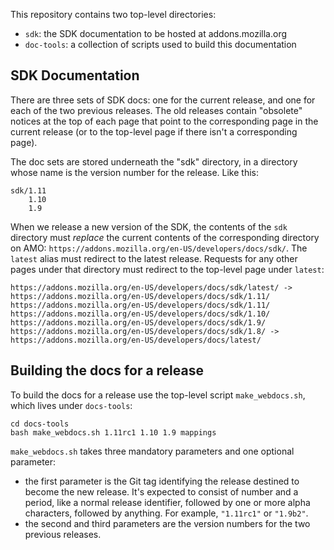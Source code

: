 This repository contains two top-level directories:
- `sdk`: the SDK documentation to be hosted at addons.mozilla.org
- `doc-tools`: a collection of scripts used to build this documentation

## SDK Documentation ##

There are three sets of SDK docs: one for the current release, and one for each of the two previous releases. The old releases contain "obsolete" notices at the top of each page that point to the corresponding page in the current release (or to the top-level page if there isn't a corresponding page).

The doc sets are stored underneath the "sdk" directory, in a directory whose name is the version number for the release. Like this:

    sdk/1.11
        1.10
        1.9

When we release a new version of the SDK, the contents of the `sdk` directory must *replace* the current contents of the corresponding directory on AMO: `https://addons.mozilla.org/en-US/developers/docs/sdk/`. The `latest` alias must redirect to the latest release. Requests for any other pages under that directory must redirect to the top-level page under `latest`:

    https://addons.mozilla.org/en-US/developers/docs/sdk/latest/ -> https://addons.mozilla.org/en-US/developers/docs/sdk/1.11/
    https://addons.mozilla.org/en-US/developers/docs/sdk/1.11/
    https://addons.mozilla.org/en-US/developers/docs/sdk/1.10/
    https://addons.mozilla.org/en-US/developers/docs/sdk/1.9/
    https://addons.mozilla.org/en-US/developers/docs/sdk/1.8/ -> https://addons.mozilla.org/en-US/developers/docs/latest/

## Building the docs for a release ##

To build the docs for a release use the top-level script `make_webdocs.sh`, which lives under `docs-tools`:

    cd docs-tools
    bash make_webdocs.sh 1.11rc1 1.10 1.9 mappings

`make_webdocs.sh` takes three mandatory parameters and one optional parameter:

* the first parameter is the Git tag identifying the release destined to become the new release. It's expected to consist of number and a period, like a normal release identifier, followed by one or more alpha characters, followed by anything. For example, `"1.11rc1"` or `"1.9b2"`.
* the second and third parameters are the version numbers for the two previous releases. 